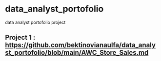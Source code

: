 # data_analyst_portofolio
data analyst portofolio project

## Project 1 : https://github.com/bektinovianaulfa/data_analyst_portofolio/blob/main/AWC_Store_Sales.md

